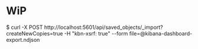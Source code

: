 # WiP

$ curl -X POST http://localhost:5601/api/saved_objects/_import?createNewCopies=true -H "kbn-xsrf: true" --form file=@kibana-dashboard-export.ndjson